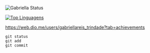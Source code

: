 ![Gabriella Status](https://github-readme-stats.vercel.app/api?username=gabriella0811&show_icons=true&theme=dracula)







[![Top Linguagens](https://github-readme-stats.vercel.app/api/top-langs/?username=gabriella0811&layout=compact&show_icons=true&theme=dracula)](https://github.com/gabriella0811/github-readme-stats)




https://web.dio.me/users/gabriellareis_trindade?tab=achievements

```
git status
git add
git commit
```
